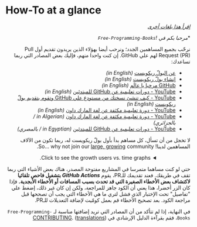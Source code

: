 # How-To at a glance

<div align="right" markdown="1">

*[إقرأ هذا بلغات أخرى](README.md#translations)*

</div>

<div dir="rtl" markdown="1">

**مرحبا بكم في *!`Free-Programming-Books`**

نرحّب بجميع المساهمين الجدد؛ ونرحب أيضا بهؤلاء الذين يريدون تقديم أول Pull Request (PR) لهم علي GitHub. إن كنت واحدا منهم، فإليك بعض المصادر التي ربما تساعدك:

* [عن البولّ ريكويست](https://docs.github.com/en/pull-requests/collaborating-with-pull-requests/proposing-changes-to-your-work-with-pull-requests/about-pull-requests) *(in English)*
* [إنشاء بولّ ريكويست](https://docs.github.com/en/pull-requests/collaborating-with-pull-requests/proposing-changes-to-your-work-with-pull-requests/creating-a-pull-request) *(in English)*
* [GitHub مرحبا يا عالَم](https://docs.github.com/en/get-started/quickstart/hello-world) *(in English)*
* [YouTube - دورات تعليمية عن GitHub للمبتدئين](https://www.youtube.com/watch?v=0fKg7e37bQE) *(in English)*
* [YouTube - كيف تنشئ نسختك من مستودع علي GitHub وتقوم بتقديم بولّ ريكويست](https://www.youtube.com/watch?v=G1I3HF4YWEw) *(in English)*
* [YouTube - دورة تعليمية مكثفة عن لغة المارك داون](https://www.youtube.com/watch?v=HUBNt18RFbo) *(in English)*
* [YouTube - دورة تعليمية مكثفة عن لغة المارك داون](https://www.youtube.com/watch?v=1lZCkU5VpIs) *(in Algerian / بالجزائري)*
* [YouTube - دورات تعليمية عن GitHub للمبتدئين](https://www.youtube.com/playlist?list=PLDoPjvoNmBAw4eOj58MZPakHjaO3frVMF) *(in Egyptian / بالمصري)*


لا تخجل من أن تسأل، كل مساهم بدأ بأول بولّ ريكويست له، ربما تكون من الآلاف المساهمين لدينا! So... why not join our [large, growing](https://www.apiseven.com/en/contributor-graph?chart=contributorOverTime&repo=ebookfoundation/free-programming-books) community.

<details align="center" markdown="1">
<summary>Click to see the growth users vs. time graphs.</summary>

[![EbookFoundation/free-programming-books's Contributor over time Graph](https://contributor-overtime-api.apiseven.com/contributors-svg?chart=contributorOverTime&repo=ebookfoundation/free-programming-books)](https://www.apiseven.com/en/contributor-graph?chart=contributorOverTime&repo=ebookfoundation/free-programming-books)

[![EbookFoundation/free-programming-books's Monthly Active Contributors graph](https://contributor-overtime-api.apiseven.com/contributors-svg?chart=contributorMonthlyActivity&repo=ebookfoundation/free-programming-books)](https://www.apiseven.com/en/contributor-graph?chart=contributorMonthlyActivity&repo=ebookfoundation/free-programming-books)

NOTE: Contribution spikes use to match with the [Hacktoberfest event](https://hacktoberfest.digitalocean.com) dates.

</details>

حتي لو كنت مساهما متمرسا في المشاريع مفتوحة المصدر، هناك بعض الأشياء التي ربما تقف في طريقك. فعند تقديمك للـPR، يقوم ***GitHub Actions* بتشغيل فاحص تلقائيا لاكتشاف بعض الأخطاء الصغيرة التي قد تحدث بسبب المسافات أو الأخطاء الأبجدية.** فإذا كان الزر أخضرا، هذا يعني أن الكود جاهز للمراجعة، ولكن إن كان غير ذلك، إضغط علي "تفاصيل" تحت الإختبار الذي فشل لتري ما هي الأخطاء التي يجب أن تصححها قبل مراجعة الكود. بعد تصحيح الأخطاء قم بعمل كومّيت لإضافة التعديلات للـPR.

في النهاية، إذا لم تتأكد من أن المصادر التي تريد إضافتها مناسبة لـ `Free-Programming-Books`، فقم بقرآءة الدليل الإرشادي في [CONTRIBUTING](CONTRIBUTING.md). ([translations](README.md#translations))

</div>
